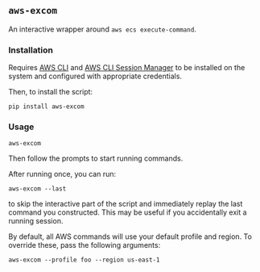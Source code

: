 ## `aws-excom`

An interactive wrapper around `aws ecs execute-command`.

### Installation

Requires [AWS CLI](https://aws.amazon.com/cli/) and 
[AWS CLI Session Manager](https://docs.aws.amazon.com/systems-manager/latest/userguide/session-manager-working-with-install-plugin.html)
to be installed on the system and configured with appropriate credentials.

Then, to install the script:
```shell
pip install aws-excom
```

### Usage

```shell
aws-excom
```
Then follow the prompts to start running commands.

After running once, you can run:

```shell
aws-excom --last
```

to skip the interactive part of the script and immediately replay the last command you 
constructed. This may be useful if you accidentally exit a running session.

By default, all AWS commands will use your default profile and region. To override these, pass 
the following arguments:

```shell
aws-excom --profile foo --region us-east-1
```
